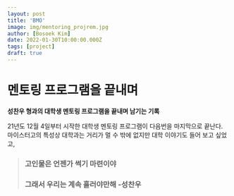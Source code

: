 ```yaml
---
layout: post
title: 'BMO'
image: img/mentoring_projrem.jpg
author: [Bosoek Kim]
date: 2022-01-30T10:00:00.000Z
tags: [project]
draft: true
---
```


# 멘토링 프로그램을 끝내며
__성찬우 형과의 대학생 멘토링 프로그램을 끝내며 남기는 기록__

21년도 12월 4일부터 시작한 대학생 멘토링 프로그램이 다음번을 마지막으로 끝난다. 마이스터고의 특성상 대학과는 거리가 멀 수 밖에 없지만 대학 이야기도 들어 보고 싶었고, 

>### 고인물은 언젠가 썩기 마련이야 
>### 그래서 우리는 계속 흘러야만해 -성찬우
